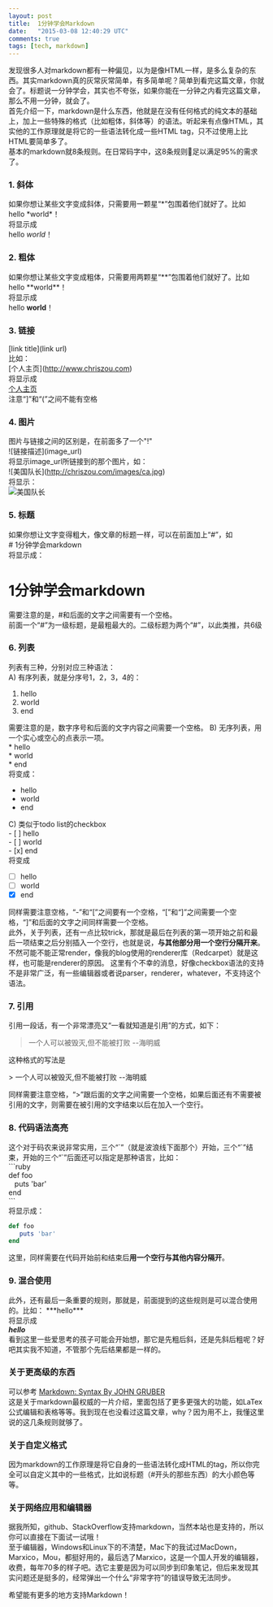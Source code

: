 ```yaml
---
layout: post
title:  1分钟学会Markdown
date:   "2015-03-08 12:40:29 UTC"
comments: true
tags: [tech, markdown]
---
```

发现很多人对markdown都有一种偏见，以为是像HTML一样，是多么复杂的东西。其实markdown真的灰常灰常简单，有多简单呢？简单到看完这篇文章，你就会了。标题说一分钟学会，其实也不夸张，如果你能在一分钟之内看完这篇文章，那么不用一分钟，就会了。  
首先介绍一下，markdown是什么东西，他就是在没有任何格式的纯文本的基础上，加上一些特殊的格式（比如粗体，斜体等）的语法。听起来有点像HTML，其实他的工作原理就是将它的一些语法转化成一些HTML tag，只不过使用上比HTML要简单多了。  
基本的markdown就8条规则。在日常码字中，这8条规则足以满足95%的需求了。

### 1. 斜体

如果你想让某些文字变成斜体，只需要用一颗星“\*”包围着他们就好了。比如  
hello \*world\*！  
将显示成  
hello *world*！


### 2. 粗体

如果你想让某些文字变成粗体，只需要用两颗星“\*\*”包围着他们就好了。比如  
hello \*\*world\*\*！  
将显示成  
hello **world**！

### 3. 链接

[link title]\(link url)  
比如：  
[个人主页]\(http://www.chriszou.com)   
将显示成  
[个人主页](http://www.chriszou.com)   
注意“]”和“(”之间不能有空格

### 4. 图片

图片与链接之间的区别是，在前面多了一个"!"  
![链接描述]\(image_url)  
将显示image_url所链接到的那个图片，如：  
![美国队长]\(http://chriszou.com/images/ca.jpg)  
将显示：  
![美国队长](http://chriszou.com/images/ca.jpg)

### 5. 标题
如果你想让文字变得粗大，像文章的标题一样，可以在前面加上“\#”，如  
\# 1分钟学会markdown  
将显示成：  

# 1分钟学会markdown  

需要注意的是，#和后面的文字之间需要有一个空格。  
前面一个“\#”为一级标题，是最粗最大的。二级标题为两个“\#”，以此类推，共6级

### 6. 列表
列表有三种，分别对应三种语法：  
A) 有序列表，就是分序号1，2，3，4的：  

1. hello  
2. world  
3. end  

需要注意的是，数字序号和后面的文字内容之间需要一个空格。
B) 无序列表，用一个实心或空心的点表示一项。  
\* hello  
\* world  
\* end  
将变成：    

* hello  
* world  
* end  

C) 类似于todo list的checkbox  
\- [ ] hello  
\- [ ] world  
\- [x] end  
将变成  

- [ ] hello  
- [ ] world  
- [x] end  

同样需要注意空格，“-”和“[”之间要有一个空格，“[”和“]”之间需要一个空格，“]”和后面的文字之间同样需要一个空格。    
此外，关于列表，还有一点比较trick，那就是最后在列表的第一项开始之前和最后一项结束之后分别插入一个空行，也就是说，**与其他部分用一个空行分隔开来**。不然可能不能正常render，像我的blog使用的renderer库（Redcarpet）就是这样，也可能是renderer的原因。
这里有个不幸的消息，好像checkbox语法的支持不是非常广泛，有一些编辑器或者说parser，renderer，whatever，不支持这个语法。  

### 7. 引用
引用一段话，有一个非常漂亮又“一看就知道是引用”的方式，如下：  
> 一个人可以被毁灭,但不能被打败 --海明威

这种格式的写法是  

\> 一个人可以被毁灭,但不能被打败 --海明威  

同样需要注意空格，“\>”跟后面的文字之间需要一个空格，如果后面还有不需要被引用的文字，则需要在被引用的文字结束以后在加入一个空行。

### 8. 代码语法高亮
这个对于码农来说非常实用，三个“\`”（就是波浪线下面那个）开始，三个“\`”结束，开始的三个“\`”后面还可以指定是那种语言，比如：  
\`\`\`ruby  
def foo  
&nbsp;&nbsp; puts 'bar'  
end  
\`\`\`  
将显示成：  

```ruby
def foo
   puts 'bar'
end
```

这里，同样需要在代码开始前和结束后**用一个空行与其他内容分隔开**。

### 9. 混合使用

此外，还有最后一条重要的规则，那就是，前面提到的这些规则是可以混合使用的。比如：
\*\*\*hello\*\*\*  
将显示成  
***hello***  
看到这里一些爱思考的孩子可能会开始想，那它是先粗后斜，还是先斜后粗呢？好吧其实我不知道，不管那个先后结果都是一样的。


### 关于更高级的东西

可以参考 [Markdown: Syntax By JOHN GRUBER](http://daringfireball.net/projects/markdown/syntax)  
这是关于markdown最权威的一片介绍，里面包括了更多更强大的功能，如LaTex公式编辑和表格等等。我到现在也没看过这篇文章，why？因为用不上，我懂这里说的这几条规则就够了。

### 关于自定义格式
因为markdown的工作原理是将它自身的一些语法转化成HTML的tag，所以你完全可以自定义其中的一些格式，比如说标题（\#开头的那些东西）的大小颜色等等。

### 关于网络应用和编辑器
据我所知，github、StackOverflow支持markdown，当然本站也是支持的，所以你可以直接在下面试一试哦！  
至于编辑器，Windows和Linux下的不清楚，Mac下的我试过MacDown，Marxico，Mou，都挺好用的，最后选了Marxico，这是一个国人开发的编辑器，收费，每年70多的样子吧。选它主要是因为可以同步到印象笔记，但后来发现其实问题还是挺多的，经常弹出一个什么“非常字符”的错误导致无法同步。

希望能有更多的地方支持Markdown！
